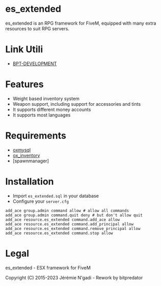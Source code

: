 # es_extended

es_extended is an RPG framework for FiveM, equipped with many extra resources to suit RPG servers.

# Link Utili 
- [BPT-DEVELOPMENT](bitpredator.github.io/bptdevelopment/)

# Features

- Weight based inventory system
- Weapon support, including support for accessories and tints
- It supports different money accounts
- It supports most languages

# Requirements

- [oxmysql](https://github.com/overextended/oxmysql/releases)
- [ox_inventory](https://github.com/overextended/ox_inventory)
- [spawnmanager]

# Installation

- Import `es_extended.sql` in your database
- Configure your `server.cfg`

```
add_ace group.admin command allow # allow all commands
add_ace group.admin command.quit deny # but don't allow quit
add_ace resource.es_extended command.add_ace allow
add_ace resource.es_extended command.add_principal allow
add_ace resource.es_extended command.remove_principal allow
add_ace resource.es_extended command.stop allow
```

# Legal

es_extended - ESX framework for FiveM

Copyright (C) 2015-2023 Jérémie N'gadi - Rework by bitpredator